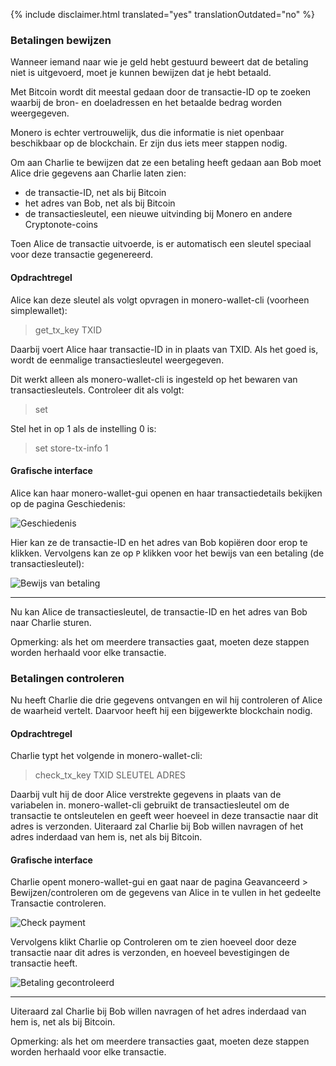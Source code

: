 {% include disclaimer.html translated="yes" translationOutdated="no" %}

### Betalingen bewijzen

Wanneer iemand naar wie je geld hebt gestuurd beweert dat de betaling niet is uitgevoerd, moet je kunnen bewijzen dat je hebt betaald.

Met Bitcoin wordt dit meestal gedaan door de transactie-ID op te zoeken waarbij de bron- en doeladressen
en het betaalde bedrag worden weergegeven.

Monero is echter vertrouwelijk, dus die informatie is niet openbaar beschikbaar op de blockchain. Er zijn dus iets meer
stappen nodig.

Om aan Charlie te bewijzen dat ze een betaling heeft gedaan aan Bob moet Alice drie gegevens aan Charlie laten zien:

- de transactie-ID, net als bij Bitcoin
- het adres van Bob, net als bij Bitcoin
- de transactiesleutel, een nieuwe uitvinding bij Monero en andere Cryptonote-coins

Toen Alice de transactie uitvoerde, is er automatisch een sleutel speciaal voor deze transactie gegenereerd.

#### Opdrachtregel

Alice kan deze sleutel als volgt opvragen in monero-wallet-cli (voorheen simplewallet):

> get_tx_key TXID

Daarbij voert Alice haar transactie-ID in in plaats van TXID. Als het goed is, wordt de eenmalige transactiesleutel
weergegeven.

Dit werkt alleen als monero-wallet-cli is ingesteld op het bewaren van transactiesleutels. Controleer dit als volgt:

> set

Stel het in op 1 als de instelling 0 is:

> set store-tx-info 1

#### Grafische interface

Alice kan haar monero-wallet-gui openen en haar transactiedetails bekijken op de pagina Geschiedenis:

![Geschiedenis](png/prove-payment/history.png)

Hier kan ze de transactie-ID en het adres van Bob kopiëren door erop te klikken.
Vervolgens kan ze op `P` klikken voor het bewijs van een betaling (de transactiesleutel):

![Bewijs van betaling](png/prove-payment/payment-proof.png)


---

Nu kan Alice de transactiesleutel, de transactie-ID en het adres van Bob naar Charlie sturen.

Opmerking: als het om meerdere transacties gaat, moeten deze stappen worden herhaald voor elke transactie.

### Betalingen controleren

Nu heeft Charlie die drie gegevens ontvangen en wil hij controleren of Alice de waarheid vertelt. Daarvoor heeft hij een bijgewerkte
blockchain nodig.

#### Opdrachtregel

Charlie typt het volgende in monero-wallet-cli:

> check_tx_key TXID SLEUTEL ADRES

Daarbij vult hij de door Alice verstrekte gegevens in plaats van de variabelen in. monero-wallet-cli gebruikt de transactiesleutel
om de transactie te ontsleutelen en geeft weer hoeveel in deze transactie naar dit adres is verzonden. Uiteraard
zal Charlie bij Bob willen navragen of het adres inderdaad van hem is, net als bij Bitcoin.

#### Grafische interface

Charlie opent monero-wallet-gui en gaat naar de pagina Geavanceerd > Bewijzen/controleren om de gegevens van Alice in te vullen in het gedeelte Transactie controleren.

![Check payment](png/prove-payment/check-payment.png)

Vervolgens klikt Charlie op Controleren om te zien hoeveel door deze transactie naar dit adres is verzonden, en hoeveel bevestigingen de transactie heeft.

![Betaling gecontroleerd](png/prove-payment/payment-checked.png)


---

Uiteraard zal Charlie bij Bob willen navragen of het adres inderdaad van hem is, net als bij Bitcoin.

Opmerking: als het om meerdere transacties gaat, moeten deze stappen worden herhaald voor elke transactie.
